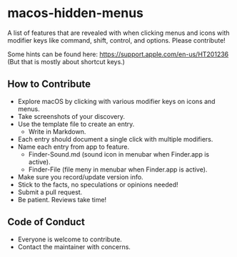 # macos-hidden-menus
A list of features that are revealed with when clicking menus and icons with modifier keys like command, shift, control, and options. Please contribute!

Some hints can be found here: https://support.apple.com/en-us/HT201236
(But that is mostly about shortcut keys.)

## How to Contribute

- Explore macOS by clicking with various modifier keys on icons and menus.
- Take screenshots of your discovery.
- Use the template file to create an entry.
  - Write in Markdown.
- Each entry should document a single click with multiple modifiers.
- Name each entry from app to feature.
  - Finder-Sound.md (sound icon in menubar when Finder.app is active).
  - Finder-File (file meny in menubar when Finder.app is active).
- Make sure you record/update version info.
- Stick to the facts, no speculations or opinions needed!
- Submit a pull request.
- Be patient. Reviews take time!

## Code of Conduct

- Everyone is welcome to contribute.
- Contact the maintainer with concerns.
